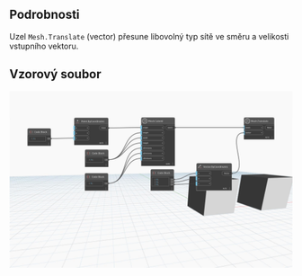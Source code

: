 ## Podrobnosti
Uzel `Mesh.Translate` (vector) přesune libovolný typ sítě ve směru a velikosti vstupního vektoru.

## Vzorový soubor

![Example](./Autodesk.DesignScript.Geometry.Mesh.Translate(mesh.vector)_img.jpg)
